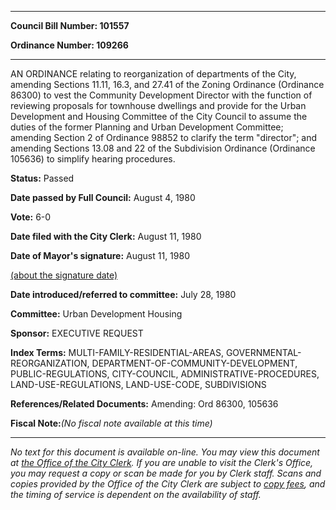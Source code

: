 

********

**Council Bill Number: 101557**
   
**Ordinance Number: 109266**
********

 AN ORDINANCE relating to reorganization of departments of the City, amending Sections 11.11, 16.3, and 27.41 of the Zoning Ordinance (Ordinance 86300) to vest the Community Development Director with the function of reviewing proposals for townhouse dwellings and provide for the Urban Development and Housing Committee of the City Council to assume the duties of the former Planning and Urban Development Committee; amending Section 2 of Ordinance 98852 to clarify the term "director"; and amending Sections 13.08 and 22 of the Subdivision Ordinance (Ordinance 105636) to simplify hearing procedures.

**Status:** Passed
   
**Date passed by Full Council:** August 4, 1980
   
**Vote:** 6-0
   
**Date filed with the City Clerk:** August 11, 1980
   
**Date of Mayor's signature:** August 11, 1980
   
[(about the signature date)](/~public/approvaldate.htm)
   
   
   
**Date introduced/referred to committee:** July 28, 1980
   
**Committee:** Urban Development Housing
   
**Sponsor:** EXECUTIVE REQUEST
   
   
**Index Terms:** MULTI-FAMILY-RESIDENTIAL-AREAS, GOVERNMENTAL-REORGANIZATION, DEPARTMENT-OF-COMMUNITY-DEVELOPMENT, PUBLIC-REGULATIONS, CITY-COUNCIL, ADMINISTRATIVE-PROCEDURES, LAND-USE-REGULATIONS, LAND-USE-CODE, SUBDIVISIONS

**References/Related Documents:** Amending: Ord 86300, 105636

**Fiscal Note:**_(No fiscal note available at this time)_
********

_No text for this document is available on-line. You may view this document at [the Office of the City Clerk](http://www.seattle.gov/leg/clerk/contactUs.htm). If you are unable to visit the Clerk's Office, you may request a copy or scan be made for you by Clerk staff. Scans and copies provided by the Office of the City Clerk are subject to [copy fees](http://clerk.seattle.gov/~public/clerkfees.htm), and the timing of service is dependent on the availability of staff._

